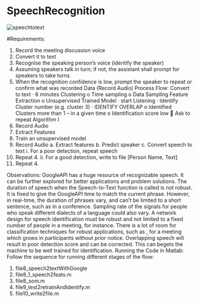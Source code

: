 # SpeechRecognition
![speechtotext](https://github.com/h612/Speech-recognition/assets/23230497/8e244794-ff24-412e-8aea-0f3bbcf27df7)

#Requirements:
1.	Record the meeting discussion voice
2.	Convert it to text
3.	Recognise the speaking person’s voice (identify the speaker)
4.	Assuming speakers talk in turn; if not, the assistant shall prompt for speakers to take turns
5.	When the recognition confidence is low, prompt the speaker to repeat or confirm what was recorded
Data (Record Audio)
Process Flow: 
Convert to text
·	6 minutes Clustering
o	Time sampling
o	Data Sampling Feature Extraction
o	Unsupervised Trained Model
·	start Listening
·	Identify Cluster number (e.g. cluster 3)
·	IDENTIFY OVERLAP
o	Identified Clusters more than 1 – in a given time
o	Identification score low
	Ask to repeat
Algorithm I
1.	Record Audio
2.	Extract Features
3.	Train an unsupervised model
4.	Record Audio
a.	Extract features
b.	Predict speaker
c.	Convert speech to text
i.	For a poor detection, repeat speech 
1. Repeat 4.
ii.	For a good detection, write to file [Person Name, Text] 
1. Repeat 4.


Observations: 
GoogleAPI has a huge resource of recognizable speech. It can be further explored for better applications and problem solutions.
The duration of speech when the Speech-to-Text function is called is not robust. It is fixed to give the GoogleAPI time to match the current phrase. However, in real-time, the duration of phrases vary, and can’t be limited to a short sentence, such as in a conference. Sampling rate of the signals for people who speak different dialects of a language could also vary.
A network design for speech identification must be robust and not limited to a fixed number of people in a meeting, for instance. There is a lot of room for classification techniques for robust applications, such as , for a meeting which grows in participants without prior notice.
Overlapping speech will result in poor detection score and can be corrected. This can begets the machine to be well trained for identification.
Running the Code in Matlab:
Follow the sequence for running different stages of the flow:
1.	file8_speech2textWithGoogle
2.	file8_1_speech2feats.m
3.	file8_som.m
4.	file9_test2retrainAndIdentify.m
5.	file10_write2file.m


